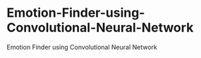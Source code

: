 # Emotion-Finder-using-Convolutional-Neural-Network
Emotion Finder using Convolutional Neural Network
